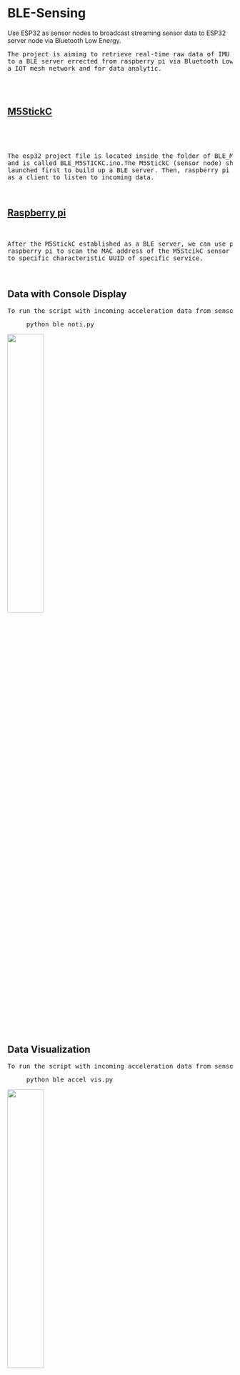 # BLE-Sensing
Use ESP32 as sensor nodes to broadcast streaming sensor data to ESP32 server node via Bluetooth Low Energy.

<html>
  
<body>  
  <pre>
The project is aiming to retrieve real-time raw data of IMU from M5StickC
to a BLE server errected from raspberry pi via Bluetooth Low Energy to form
a IOT mesh network and for data analytic. 
  </pre>
<br>
<h2><u><b>M5StickC</b></u></h2>
<br>
<pre>

The esp32 project file is located inside the folder of BLE_M5STICKC and 
is called BLE_M5STICKC.ino.The M5StickC (sensor node) should be launched 
first to build up a BLE server. Then, raspberry pi would serve as a client
to listen to incoming data. 


</pre>

<h2><u><b>Raspberry pi</b></u></h2>
<br>
<pre>
After the M5StickC established as a BLE server, we can use python scripts in
raspberry pi to scan the MAC address of the M5StcikC sensor node with listening
to specific characteristic UUID of specific service.
</pre>
<br>
<h2><b>Data with Console Display</b></h2>
<pre>To run the script with incoming acceleration data from sensor node in console display:</pre>

<pre>
     python ble_noti.py
</pre>  
<img src="https://github.com/chunwmak9/BLE-Sensing/blob/main/BLE_console_display.jpeg" width="40%" height="40%">
<br>

<h2><b> Data Visualization</b></h2>
<pre>To run the script with incoming acceleration data from sensor node with data monitor:</pre>


<pre>
     python ble_accel_vis.py
</pre>
<img src="https://github.com/chunwmak9/BLE-Sensing/blob/main/BLE_data_visualization.jpeg" width="40%" height="40%">







</body>
<html>
